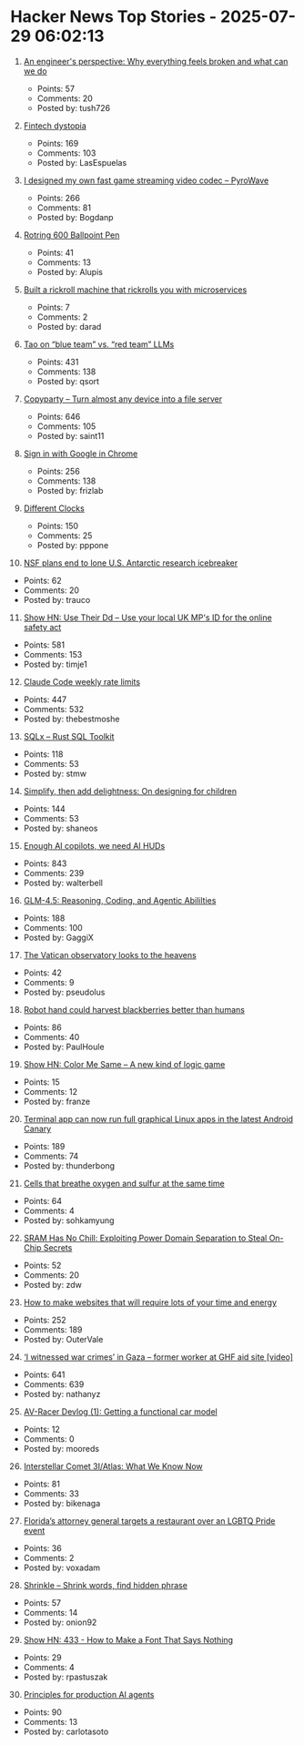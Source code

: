 # Hacker News Top Stories - 2025-07-29 06:02:13

1. [An engineer's perspective: Why everything feels broken and what can we do](https://tushardadlani.com/the-leverage-arbitrage-why-everything-feels-broken)
   - Points: 57
   - Comments: 20
   - Posted by: tush726

2. [Fintech dystopia](https://fintechdystopia.com/)
   - Points: 169
   - Comments: 103
   - Posted by: LasEspuelas

3. [I designed my own fast game streaming video codec – PyroWave](https://themaister.net/blog/2025/06/16/i-designed-my-own-ridiculously-fast-game-streaming-video-codec-pyrowave/)
   - Points: 266
   - Comments: 81
   - Posted by: Bogdanp

4. [Rotring 600 Ballpoint Pen](https://www.shellshore.com/review-rotring-600-ballpoint-pen/)
   - Points: 41
   - Comments: 13
   - Posted by: Alupis

5. [Built a rickroll machine that rickrolls you with microservices](https://github.com/nabbonoushad/Chaotic-Rickroll-Machine)
   - Points: 7
   - Comments: 2
   - Posted by: darad

6. [Tao on “blue team” vs. “red team” LLMs](https://mathstodon.xyz/@tao/114915604830689046)
   - Points: 431
   - Comments: 138
   - Posted by: qsort

7. [Copyparty – Turn almost any device into a file server](https://github.com/9001/copyparty)
   - Points: 646
   - Comments: 105
   - Posted by: saint11

8. [Sign in with Google in Chrome](https://underpassapp.com/news/2025/7/5.html)
   - Points: 256
   - Comments: 138
   - Posted by: frizlab

9. [Different Clocks](https://ianto-cannon.github.io/clock.html)
   - Points: 150
   - Comments: 25
   - Posted by: pppone

10. [NSF plans end to lone U.S. Antarctic research icebreaker](https://www.science.org/content/article/nsf-plans-abrupt-end-lone-u-s-antarctic-research-icebreaker)
   - Points: 62
   - Comments: 20
   - Posted by: trauco

11. [Show HN: Use Their Dd – Use your local UK MP's ID for the online safety act](https://use-their-id.com/)
   - Points: 581
   - Comments: 153
   - Posted by: timje1

12. [Claude Code weekly rate limits](undefined)
   - Points: 447
   - Comments: 532
   - Posted by: thebestmoshe

13. [SQLx – Rust SQL Toolkit](https://github.com/launchbadge/sqlx)
   - Points: 118
   - Comments: 53
   - Posted by: stmw

14. [Simplify, then add delightness: On designing for children](https://shaneosullivan.wordpress.com/2025/07/28/on-designing-for-children/)
   - Points: 144
   - Comments: 53
   - Posted by: shaneos

15. [Enough AI copilots, we need AI HUDs](https://www.geoffreylitt.com/2025/07/27/enough-ai-copilots-we-need-ai-huds)
   - Points: 843
   - Comments: 239
   - Posted by: walterbell

16. [GLM-4.5: Reasoning, Coding, and Agentic Abililties](https://z.ai/blog/glm-4.5)
   - Points: 188
   - Comments: 100
   - Posted by: GaggiX

17. [The Vatican observatory looks to the heavens](https://www.newyorker.com/magazine/2025/08/04/the-vatican-observatory-looks-to-the-heavens)
   - Points: 42
   - Comments: 9
   - Posted by: pseudolus

18. [Robot hand could harvest blackberries better than humans](https://news.uark.edu/articles/79750/robot-hand-could-harvest-blackberries-better-than-humans)
   - Points: 86
   - Comments: 40
   - Posted by: PaulHoule

19. [Show HN: Color Me Same – A new kind of logic game](https://color-me-same.franzai.com/)
   - Points: 15
   - Comments: 12
   - Posted by: franze

20. [Terminal app can now run full graphical Linux apps in the latest Android Canary](https://www.androidauthority.com/linux-terminal-graphical-apps-3580905/)
   - Points: 189
   - Comments: 74
   - Posted by: thunderbong

21. [Cells that breathe oxygen and sulfur at the same time](https://www.quantamagazine.org/the-cells-that-breathe-two-ways-20250723/)
   - Points: 64
   - Comments: 4
   - Posted by: sohkamyung

22. [SRAM Has No Chill: Exploiting Power Domain Separation to Steal On-Chip Secrets](https://cacm.acm.org/research-highlights/sram-has-no-chill-exploiting-power-domain-separation-to-steal-on-chip-secrets/)
   - Points: 52
   - Comments: 20
   - Posted by: zdw

23. [How to make websites that will require lots of your time and energy](https://blog.jim-nielsen.com/2025/how-to-make-websites-that-require-lots-of-time-and-energy/)
   - Points: 252
   - Comments: 189
   - Posted by: OuterVale

24. [‘I witnessed war crimes’ in Gaza – former worker at GHF aid site [video]](https://www.bbc.com/news/videos/cy8k8045nx9o)
   - Points: 641
   - Comments: 639
   - Posted by: nathanyz

25. [AV-Racer Devlog (1): Getting a functional car model](https://wassimulator.com/blog/programming/av-racer/devlog_1.html)
   - Points: 12
   - Comments: 0
   - Posted by: mooreds

26. [Interstellar Comet 3I/Atlas: What We Know Now](https://skyandtelescope.org/astronomy-news/interstellar-comet-3i-atlas-what-we-know-now/)
   - Points: 81
   - Comments: 33
   - Posted by: bikenaga

27. [Florida’s attorney general targets a restaurant over an LGBTQ Pride event](https://www.eff.org/deeplinks/2025/07/you-went-drag-show-now-state-florida-wants-your-name)
   - Points: 36
   - Comments: 2
   - Posted by: voxadam

28. [Shrinkle – Shrink words, find hidden phrase](https://www.shrinkle.org/)
   - Points: 57
   - Comments: 14
   - Posted by: onion92

29. [Show HN: 433 - How to Make a Font That Says Nothing](https://untested.sonnet.io/notes/433-how-to-make-a-font-that-says-nothing/)
   - Points: 29
   - Comments: 4
   - Posted by: rpastuszak

30. [Principles for production AI agents](https://www.app.build/blog/six-principles-production-ai-agents)
   - Points: 90
   - Comments: 13
   - Posted by: carlotasoto

